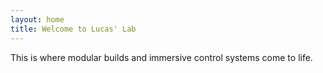 ```yaml
---
layout: home
title: Welcome to Lucas' Lab
---
```


This is where modular builds and immersive control systems come to life.
